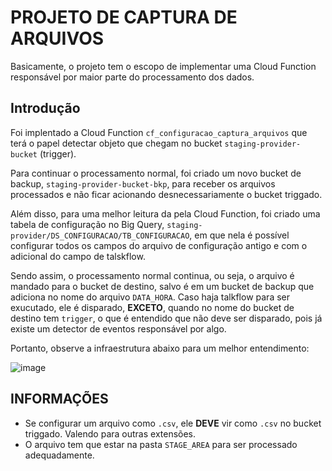 # PROJETO DE CAPTURA DE ARQUIVOS

Basicamente, o projeto tem o escopo de implementar uma Cloud Function responsável por maior parte do processamento dos dados.

## Introdução

Foi implentado a Cloud Function `cf_configuracao_captura_arquivos` que terá o papel detectar objeto que chegam no bucket `staging-provider-bucket` (trigger).

Para continuar o processamento normal, foi criado um novo bucket de backup, `staging-provider-bucket-bkp`, para receber os arquivos processados e não ficar acionando desnecessariamente o bucket triggado. 

Além disso, para uma melhor leitura da pela Cloud Function, foi criado uma tabela de configuração no Big Query, `staging-provider/DS_CONFIGURACAO/TB_CONFIGURACAO`, em que nela é possível configurar todos os campos do arquivo de configuração antigo e com o adicional do campo de talskflow.

Sendo assim, o processamento normal continua, ou seja, o arquivo é mandado para o bucket de destino, salvo é em um bucket de backup que adiciona no nome do arquivo `DATA_HORA`. Caso haja talkflow para ser exucutado, ele é disparado, **EXCETO**, quando no nome do bucket de destino tem `trigger`, o que é entendido que não deve ser disparado, pois já existe um detector de eventos responsável por algo.

Portanto, observe a infraestrutura abaixo para um melhor entendimento:

![image](https://github.com/RicardoMourao-py/configuracao_captura_arquivos/assets/72896483/89f5d7d1-90bf-422d-9f07-2fbabdc25b7e)

## INFORMAÇÕES

- Se configurar um arquivo como `.csv`, ele **DEVE** vir como `.csv` no bucket triggado. Valendo para outras extensões.
- O arquivo tem que estar na pasta `STAGE_AREA` para ser processado adequadamente.
